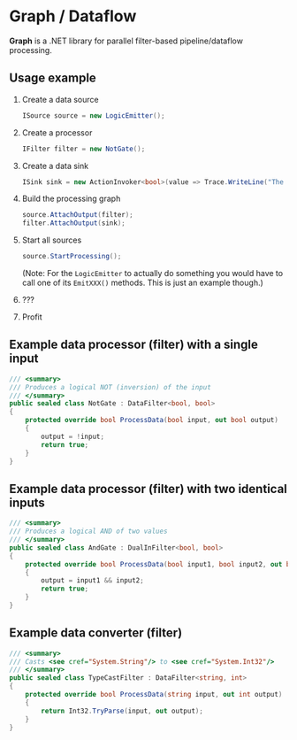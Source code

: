 # Graph / Dataflow

**Graph** is a .NET library for parallel filter-based pipeline/dataflow processing.

## Usage example

1. Create a data source

	```C#
	ISource source = new LogicEmitter();
	```

2. Create a processor

	```C#
	IFilter filter = new NotGate();
	```

3. Create a data sink

	```C#
	ISink sink = new ActionInvoker<bool>(value => Trace.WriteLine("The value is: " + value));
	```

4. Build the processing graph

	```C#
	source.AttachOutput(filter);
	filter.AttachOutput(sink);
	```

5. Start all sources

	```C#
	source.StartProcessing();
	```

	(Note: For the ```LogicEmitter``` to actually do something you would have to call one of its ```EmitXXX()``` methods. This is just an example though.)

6. ???
7. Profit

## Example data processor (filter) with a single input

```C#
/// <summary>
/// Produces a logical NOT (inversion) of the input
/// </summary>
public sealed class NotGate : DataFilter<bool, bool>
{
	protected override bool ProcessData(bool input, out bool output)
	{
		output = !input;
		return true;
	}
}
```

## Example data processor (filter) with two identical inputs

```C#
/// <summary>
/// Produces a logical AND of two values
/// </summary>
public sealed class AndGate : DualInFilter<bool, bool>
{
    protected override bool ProcessData(bool input1, bool input2, out bool output)
	{
		output = input1 && input2;
		return true;
	}
}
```

## Example data converter (filter)

```C#
/// <summary>
/// Casts <see cref="System.String"/> to <see cref="System.Int32"/>
/// </summary>
public sealed class TypeCastFilter : DataFilter<string, int>
{
    protected override bool ProcessData(string input, out int output)
	{
		return Int32.TryParse(input, out output);
	}
}
```